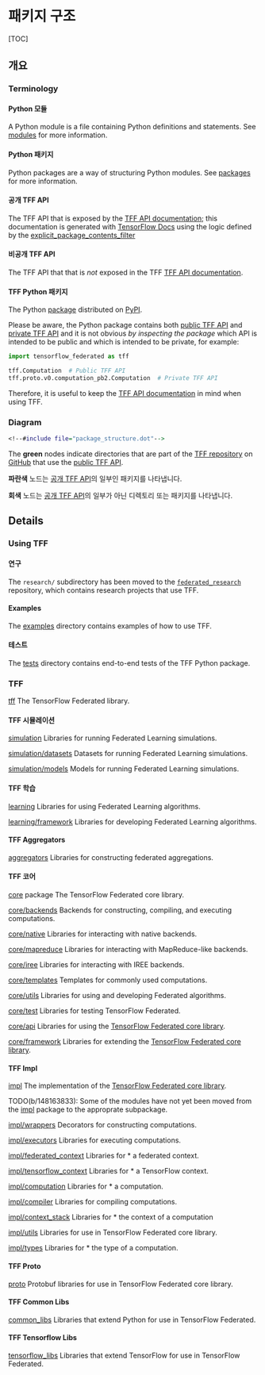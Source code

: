 # 패키지 구조

[TOC]

## 개요

### Terminology

#### Python 모듈

A Python module is a file containing Python definitions and statements. See [modules](https://docs.python.org/3/tutorial/modules.html#modules) for more information.

#### Python 패키지

Python packages are a way of structuring Python modules. See [packages](https://docs.python.org/3/tutorial/modules.html#packages) for more information.

#### 공개 TFF API

The TFF API that is exposed by the [TFF API documentation](https://www.tensorflow.org/federated/api_docs/python/tff); this documentation is generated with [TensorFlow Docs](https://github.com/tensorflow/docs) using the logic defined by the [explicit_package_contents_filter](https://github.com/tensorflow/docs/blob/master/tools/tensorflow_docs/api_generator/public_api.py;l=156)

#### 비공개 TFF API

The TFF API that that is *not* exposed in the TFF [TFF API documentation](https://www.tensorflow.org/federated/api_docs/python/tff).

#### TFF Python 패키지

The Python [package](https://pypi.org/project/tensorflow-federated/) distributed on [PyPI](https://pypi.org).

Please be aware, the Python package contains both [public TFF API](#public-tff-api) and [private TFF API](#private-tff-api) and it is not obvious *by inspecting the package* which API is intended to be public and which is intended to be private, for example:

```python
import tensorflow_federated as tff

tff.Computation  # Public TFF API
tff.proto.v0.computation_pb2.Computation  # Private TFF API
```

Therefore, it is useful to keep the [TFF API documentation](https://www.tensorflow.org/federated/api_docs/python/tff) in mind when using TFF.

### Diagram

```dot
<!--#include file="package_structure.dot"-->
```

The **green** nodes indicate directories that are part of the [TFF repository](https://github.com/tensorflow/federated) on [GitHub](https://github.com) that use the [public TFF API](#public-tff-api).

**파란색** 노드는 [공개 TFF API](#public-tff-api)의 일부인 패키지를 나타냅니다.

**회색** 노드는 [공개 TFF API](#public-tff-api)의 일부가 아닌 디렉토리 또는 패키지를 나타냅니다.

## Details

### Using TFF

#### 연구

The `research/` subdirectory has been moved to the [`federated_research`](https://github.com/google-research/federated) repository, which contains research projects that use TFF.

#### Examples

The [examples](https://github.com/tensorflow/federated/blob/master/tensorflow_federated/python/examples) directory contains examples of how to use TFF.

#### 테스트

The [tests](https://github.com/tensorflow/federated/blob/master/tensorflow_federated/python/tests) directory contains end-to-end tests of the TFF Python package.

### TFF

[tff](https://github.com/tensorflow/federated/blob/master/tensorflow_federated/) The TensorFlow Federated library.

#### TFF 시뮬레이션

[simulation](https://github.com/tensorflow/federated/blob/master/tensorflow_federated/python/simulation) Libraries for running Federated Learning simulations.

[simulation/datasets](https://github.com/tensorflow/federated/blob/master/tensorflow_federated/python/simulation/datasets) Datasets for running Federated Learning simulations.

[simulation/models](https://github.com/tensorflow/federated/blob/master/tensorflow_federated/python/simulation/models) Models for running Federated Learning simulations.

#### TFF 학습

[learning](https://github.com/tensorflow/federated/blob/master/tensorflow_federated/python/learning) Libraries for using Federated Learning algorithms.

[learning/framework](https://github.com/tensorflow/federated/blob/master/tensorflow_federated/python/learning/framework) Libraries for developing Federated Learning algorithms.

#### TFF Aggregators

[aggregators](https://github.com/tensorflow/federated/blob/master/tensorflow_federated/python/aggregators) Libraries for constructing federated aggregations.

#### TFF 코어

[core](https://github.com/tensorflow/federated/blob/master/tensorflow_federated/python/core) package The TensorFlow Federated core library.

[core/backends](https://github.com/tensorflow/federated/blob/master/tensorflow_federated/python/core/backends) Backends for constructing, compiling, and executing computations.

[core/native](https://github.com/tensorflow/federated/blob/master/tensorflow_federated/python/core/backends/native) Libraries for interacting with native backends.

[core/mapreduce](https://github.com/tensorflow/federated/blob/master/tensorflow_federated/python/core/backends/mapreduce) Libraries for interacting with MapReduce-like backends.

[core/iree](https://github.com/tensorflow/federated/blob/master/tensorflow_federated/python/core/backends/iree) Libraries for interacting with IREE backends.

[core/templates](https://github.com/tensorflow/federated/blob/master/tensorflow_federated/python/core/templates) Templates for commonly used computations.

[core/utils](https://github.com/tensorflow/federated/blob/master/tensorflow_federated/python/core/utils) Libraries for using and developing Federated algorithms.

[core/test](https://github.com/tensorflow/federated/blob/master/tensorflow_federated/python/core/test) Libraries for testing TensorFlow Federated.

[core/api](https://github.com/tensorflow/federated/blob/master/tensorflow_federated/python/core/api) Libraries for using the [TensorFlow Federated core library](#tff-core).

[core/framework](https://github.com/tensorflow/federated/blob/master/tensorflow_federated/python/core/framework) Libraries for extending the [TensorFlow Federated core library](#tff-core).

#### TFF Impl

[impl](https://github.com/tensorflow/federated/blob/master/tensorflow_federated/python/core/impl) The implementation of the [TensorFlow Federated core library](#tff-core).

TODO(b/148163833): Some of the modules have not yet been moved from the [impl](https://github.com/tensorflow/federated/blob/master/tensorflow_federated/python/core/impl) package to the approprate subpackage.

[impl/wrappers](https://github.com/tensorflow/federated/blob/master/tensorflow_federated/python/core/impl/wrappers) Decorators for constructing computations.

[impl/executors](https://github.com/tensorflow/federated/blob/master/tensorflow_federated/python/core/impl/executors) Libraries for executing computations.

[impl/federated_context](https://github.com/tensorflow/federated/blob/master/tensorflow_federated/python/core/impl/federated_context) Libraries for * a federated context.

[impl/tensorflow_context](https://github.com/tensorflow/federated/blob/master/tensorflow_federated/python/core/impl/tensorflow_context) Libraries for * a TensorFlow context.

[impl/computation](https://github.com/tensorflow/federated/blob/master/tensorflow_federated/python/core/impl/computation) Libraries for * a computation.

[impl/compiler](https://github.com/tensorflow/federated/blob/master/tensorflow_federated/python/core/impl/compiler) Libraries for compiling computations.

[impl/context_stack](https://github.com/tensorflow/federated/blob/master/tensorflow_federated/python/core/impl/context_stack) Libraries for * the context of a computation

[impl/utils](https://github.com/tensorflow/federated/blob/master/tensorflow_federated/python/core/impl/utils) Libraries for use in TensorFlow Federated core library.

[impl/types](https://github.com/tensorflow/federated/blob/master/tensorflow_federated/python/core/impl/types) Libraries for * the type of a computation.

#### TFF Proto

[proto](https://github.com/tensorflow/federated/blob/master/tensorflow_federated/python/proto) Protobuf libraries for use in TensorFlow Federated core library.

#### TFF Common Libs

[common_libs](https://github.com/tensorflow/federated/blob/master/tensorflow_federated/python/common_libs) Libraries that extend Python for use in TensorFlow Federated.

#### TFF Tensorflow Libs

[tensorflow_libs](https://github.com/tensorflow/federated/blob/master/tensorflow_federated/python/tensorflow_libs) Libraries that extend TensorFlow for use in TensorFlow Federated.

